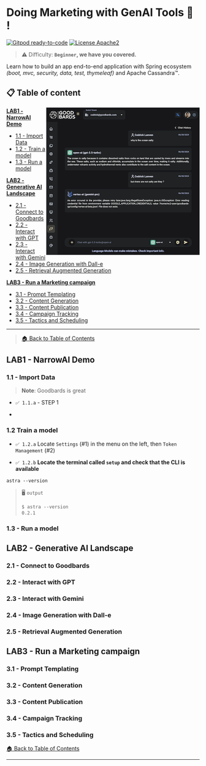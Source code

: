 # Doing Marketing with GenAI Tools 📘 !

[![Gitpod ready-to-code](https://img.shields.io/badge/Gitpod-ready--to--code-blue?logo=gitpod)](https://gitpod.io/#https://github.com/goodbards-ai/marketing-with-genai-workshop)
[![License Apache2](https://img.shields.io/hexpm/l/plug.svg)](http://www.apache.org/licenses/LICENSE-2.0)

> ⚠️ Difficulty: **`Beginner`, we have you covered.**

Learn how to build an app end-to-end application with Spring ecosystem *(boot, mvc, security, data, test, thymeleaf)* and Apache Cassandra™.

## 📋 Table of content

<img src="https://github.com/goodbards-ai/marketing-with-genai-workshop/blob/main/img/01-assistant.png?raw=true" align="right" width="400px"/>

[**LAB1 - NarrowAI Demo**](#lab1---narrowai-demo)
- [1.1 - Import Data](#11---import-data)
- [1.2 - Train a model](#12-train-a-model)
- [1.3 - Run a model](#)

[**LAB2 - Generative AI Landscape**](#2-application-implementation)
- [2.1 - Connect to Goodbards](#)
- [2.2 - Interact with GPT](#)
- [2.3 - Interact with Gemini](#)
- [2.4 - Image Generation with Dall-e](#)
- [2.5 - Retrieval Augmented Generation](#)

[**LAB3 - Run a Marketing campaign**](#)
- [3.1 - Prompt Templating](#)
- [3.2 - Content Generation](#)
- [3.3 - Content Publication](#)
- [3.4 - Campaign Tracking](#)
- [3.5 - Tactics and Scheduling](#)

----
> [🏠 Back to Table of Contents](#-table-of-content)

## LAB1 - NarrowAI Demo

### 1.1 - Import Data

> **Note**: Goodbards is great
- `✅ 1.1.a` - STEP 1

- 

### 1.2 Train a model

- `✅ 1.2.a` Locate `Settings` (#1) in the menu on the left, then `Token Management` (#2) 


- `✅ 1.2.b` **Locate the terminal called `setup` and check that the CLI is available**

```
astra --version
```

> 🖥️ `output`
>
> ```
> $ astra --version
> 0.2.1
> ```


### 1.3 - Run a model

## LAB2 - Generative AI Landscape

### 2.1 - Connect to Goodbards
### 2.2 - Interact with GPT
### 2.3 - Interact with Gemini
### 2.4 - Image Generation with Dall-e
### 2.5 - Retrieval Augmented Generation

## LAB3 - Run a Marketing campaign

### 3.1 - Prompt Templating
### 3.2 - Content Generation
### 3.3 - Content Publication
### 3.4 - Campaign Tracking
### 3.5 - Tactics and Scheduling


[🏠 Back to Table of Contents](#-table-of-content)


----
